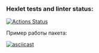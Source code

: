 ### Hexlet tests and linter status:

[![Actions Status](https://github.com/21aLeX/frontend-project-46/workflows/hexlet-check/badge.svg)](https://github.com/21aLeX/frontend-project-46/actions)

Пример работы пакета:

[![asciicast](https://asciinema.org/a/g9KawgMZSIHrfkbv1EosdRt1b.svg)](https://asciinema.org/a/g9KawgMZSIHrfkbv1EosdRt1b)
